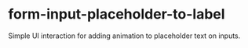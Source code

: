 # form-input-placeholder-to-label
Simple UI interaction for adding animation to placeholder text on inputs.

